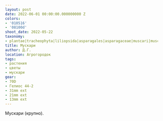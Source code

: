 ```yaml
---
layout: post
date: 2022-06-01 00:00:00.000000000 Z
colors:
- '010516'
- '08100d'
shoot_date: 2022-05-22
taxonomy:
- plantae|tracheophyta|liliopsida|asparagales|asparagaceae|muscari|muscari armeniacum
title: Мускари
author: Д.Г.
location: Агрогородок
tags:
- растения
- цветы
- мускари
gear:
- 70D
- Гелиос 44-2
- 31mm ext
- 21mm ext
- 13mm ext
---
```

Мускари (крупно).
